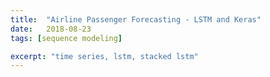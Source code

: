 ```yaml
---
title:  "Airline Passenger Forecasting - LSTM and Keras"
date:   2018-08-23
tags: [sequence modeling]

excerpt: "time series, lstm, stacked lstm"
---
```


# 